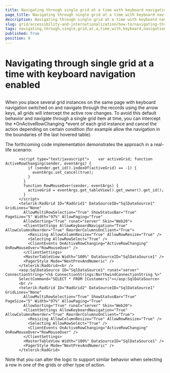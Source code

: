 ```yaml
---
title: Navigating through single grid at a time with keyboard navigation enabled
page_title: Navigating through single grid at a time with keyboard navigation enabled | RadGrid for ASP.NET AJAX Documentation
description: Navigating through single grid at a time with keyboard navigation enabled
slug: grid/accessibility-and-internationalization/how-to/navigating-through-single-grid-at-a-time-with-keyboard-navigation-enabled
tags: navigating,through,single,grid,at,a,time,with,keyboard,navigation,enabled
published: True
position: 0
---
```


# Navigating through single grid at a time with keyboard navigation enabled



## 

When you place several grid instances on the same page with keyboard navigation switched on and navigate through the records using the arrow keys, all grids will intercept the active row changes. To avoid this default behavior and navigate through a single grid item at time, you can intercept the *OnActiveRowChanging *event of each grid instance and cancel the action depending on certain condition (for example allow the navigation in the boundaries of the last hovered table).

The forthcoming code implementation demonstrates the approach in a real-life scenario:

````ASPNET
	  <script type="text/javascript">    var activeGrid; function ActiveRowChanging(sender, eventArgs) {
	      if (sender.get_id().indexOf(activeGrid) == -1) {
	        eventArgs.set_cancel(true);
	      }
	    }
	    function RowMouseOver(sender, eventArgs) {
	      activeGrid = eventArgs.get_tableView().get_owner().get_id();
	    }
	  </script>
	  <telerik:RadGrid ID="RadGrid1" DataSourceID="SqlDataSource1" GridLines="None"
	    AllowMultiRowSelection="True" ShowStatusBar="True" PageSize="5" Width="97%" AllowPaging="True"
	    AllowSorting="True" runat="server" Skin="Web20">
	    <ClientSettings AllowKeyboardNavigation="True" AllowColumnsReorder="True" ReorderColumnsOnClient="True">
	      <Resizing AllowColumnResize="True" AllowRowResize="True" />
	      <Selecting AllowRowSelect="True" />
	      <ClientEvents OnActiveRowChanging="ActiveRowChanging" OnRowMouseOver="RowMouseOver" />
	    </ClientSettings>
	    <MasterTableView Width="100%" DataSourceID="SqlDataSource1" />
	    <PagerStyle Mode="NextPrevAndNumeric" />
	  </telerik:RadGrid><br />
	  <asp:SqlDataSource ID="SqlDataSource1" runat="server" ConnectionString="<%$ ConnectionStrings:NorthwindConnectionString %>"
	  SelectCommand="SELECT * FROM [Customers]"></asp:SqlDataSource>
	  <br />
	  <telerik:RadGrid ID="RadGrid2" DataSourceID="SqlDataSource1" GridLines="None"
	    AllowMultiRowSelection="True" ShowStatusBar="True" PageSize="5" Width="97%" AllowPaging="True"
	    AllowSorting="True" runat="server" Skin="Web20">
	    <ClientSettings AllowKeyboardNavigation="True" AllowColumnsReorder="True" ReorderColumnsOnClient="True">
	      <Resizing AllowColumnResize="True" AllowRowResize="True" />
	      <Selecting AllowRowSelect="True" />
	      <ClientEvents OnActiveRowChanging="ActiveRowChanging" OnRowMouseOver="RowMouseOver" />
	    </ClientSettings>
	    <MasterTableView Width="100%" DataSourceID="SqlDataSource1" />
	    <PagerStyle Mode="NextPrevAndNumeric" />
	  </telerik:RadGrid>
````



Note that you can alter the logic to support similar behavior when selecting a row in one of the grids or other type of action.
